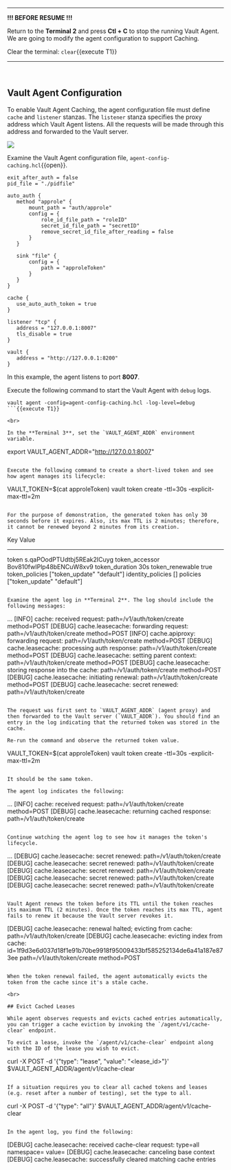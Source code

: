 -----

**!!! BEFORE RESUME !!!**

Return to the **Terminal 2** and press **Ctl + C** to stop the running Vault Agent.  We are going to modify the agent configuration to support Caching.

Clear the terminal: `clear`{{execute T1}}

------

<br>

## Vault Agent Configuration

To enable Vault Agent Caching, the agent configuration file must define `cache` and `listener` stanzas. The `listener` stanza specifies the proxy address which Vault Agent listens. All the requests will be made through this address and forwarded to the Vault server.

<img src="https://education-yh.s3-us-west-2.amazonaws.com/screenshots/vault-agent-caching.png">

Examine the Vault Agent configuration file, `agent-config-caching.hcl`{{open}}.

```
exit_after_auth = false
pid_file = "./pidfile"

auto_auth {
   method "approle" {
       mount_path = "auth/approle"
       config = {
           role_id_file_path = "roleID"
           secret_id_file_path = "secretID"
           remove_secret_id_file_after_reading = false
       }
   }

   sink "file" {
       config = {
           path = "approleToken"
       }
   }
}

cache {
   use_auto_auth_token = true
}

listener "tcp" {
   address = "127.0.0.1:8007"
   tls_disable = true
}

vault {
   address = "http://127.0.0.1:8200"
}
```

In this example, the agent listens to port **8007**.

Execute the following command to start the Vault Agent with `debug` logs.

```
vault agent -config=agent-config-caching.hcl -log-level=debug
```{{execute T1}}

<br>

In the **Terminal 3**, set the `VAULT_AGENT_ADDR` environment variable.

```
export VAULT_AGENT_ADDR="http://127.0.0.1:8007"
```{{execute T2}}

Execute the following command to create a short-lived token and see how agent manages its lifecycle:

```
VAULT_TOKEN=$(cat approleToken) vault token create -ttl=30s -explicit-max-ttl=2m
```{{execute T2}}

For the purpose of demonstration, the generated token has only 30 seconds before it expires. Also, its max TTL is 2 minutes; therefore, it cannot be renewed beyond 2 minutes from its creation.

```
Key                  Value
---                  -----
token                s.qaPOodPTUdtbj5REak2ICuyg
token_accessor       Bov810fwIPlp48bENCuW8xv9
token_duration       30s
token_renewable      true
token_policies       ["token_update" "default"]
identity_policies    []
policies             ["token_update" "default"]
```

Examine the agent log in **Terminal 2**. The log should include the following messages:

```
...
[INFO]  cache: received request: path=/v1/auth/token/create method=POST
[DEBUG] cache.leasecache: forwarding request: path=/v1/auth/token/create method=POST
[INFO]  cache.apiproxy: forwarding request: path=/v1/auth/token/create method=POST
[DEBUG] cache.leasecache: processing auth response: path=/v1/auth/token/create method=POST
[DEBUG] cache.leasecache: setting parent context: path=/v1/auth/token/create method=POST
[DEBUG] cache.leasecache: storing response into the cache: path=/v1/auth/token/create method=POST
[DEBUG] cache.leasecache: initiating renewal: path=/v1/auth/token/create method=POST
[DEBUG] cache.leasecache: secret renewed: path=/v1/auth/token/create
```

The request was first sent to `VAULT_AGENT_ADDR` (agent proxy) and then forwarded to the Vault server (`VAULT_ADDR`). You should find an entry in the log indicating that the returned token was stored in the cache.

Re-run the command and observe the returned token value.

```
VAULT_TOKEN=$(cat approleToken) vault token create -ttl=30s -explicit-max-ttl=2m
```{{execute T2}}

It should be the same token.

The agent log indicates the following:

```
...
[INFO]  cache: received request: path=/v1/auth/token/create method=POST
[DEBUG] cache.leasecache: returning cached response: path=/v1/auth/token/create
```

Continue watching the agent log to see how it manages the token's lifecycle.

```
...
[DEBUG] cache.leasecache: secret renewed: path=/v1/auth/token/create
[DEBUG] cache.leasecache: secret renewed: path=/v1/auth/token/create
[DEBUG] cache.leasecache: secret renewed: path=/v1/auth/token/create
[DEBUG] cache.leasecache: secret renewed: path=/v1/auth/token/create
[DEBUG] cache.leasecache: secret renewed: path=/v1/auth/token/create
```

Vault Agent renews the token before its TTL until the token reaches its maximum TTL (2 minutes). Once the token reaches its max TTL, agent fails to renew it because the Vault server revokes it.

```
[DEBUG] cache.leasecache: renewal halted; evicting from cache: path=/v1/auth/token/create
[DEBUG] cache.leasecache: evicting index from cache: id=1f9d3e6d037d18f1e91b70be9918f95009433bf585252134de6a41a187e873ee path=/v1/auth/token/create method=POST
```

When the token renewal failed, the agent automatically evicts the token from the cache since it's a stale cache.

<br>

## Evict Cached Leases

While agent observes requests and evicts cached entries automatically, you can trigger a cache eviction by invoking the `/agent/v1/cache-clear` endpoint.

To evict a lease, invoke the `/agent/v1/cache-clear` endpoint along with the ID of the lease you wish to evict.

```
curl -X POST -d '{"type": "lease", "value": "<lease_id>"}' \
       $VAULT_AGENT_ADDR/agent/v1/cache-clear
```

If a situation requires you to clear all cached tokens and leases (e.g. reset after a number of testing), set the type to all.

```
curl -X POST -d '{"type": "all"}' $VAULT_AGENT_ADDR/agent/v1/cache-clear
```{{execute T2}}

In the agent log, you find the following:

```
[DEBUG] cache.leasecache: received cache-clear request: type=all namespace= value=
[DEBUG] cache.leasecache: canceling base context
[DEBUG] cache.leasecache: successfully cleared matching cache entries
```
